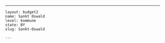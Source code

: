 ---
    layout: budget2
    name: Sankt Oswald
    level: kommune
    state: BY
    slug: Sankt-Oswald

    ---


    